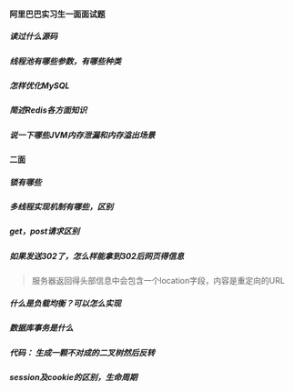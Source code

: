 #### 阿里巴巴实习生一面面试题


##### 读过什么源码


##### 线程池有哪些参数，有哪些种类


##### 怎样优化MySQL



##### 简述Redis各方面知识



##### 说一下哪些JVM内存泄漏和内存溢出场景


#### 二面

##### 锁有哪些


##### 多线程实现机制有哪些，区别


##### get，post请求区别


##### 如果发送302了，怎么样能拿到302后网页得信息
> 服务器返回得头部信息中会包含一个location字段，内容是重定向的URL

##### 什么是负载均衡？可以怎么实现


##### 数据库事务是什么


##### 代码： 生成一颗不对成的二叉树然后反转


##### session及cookie的区别，生命周期


